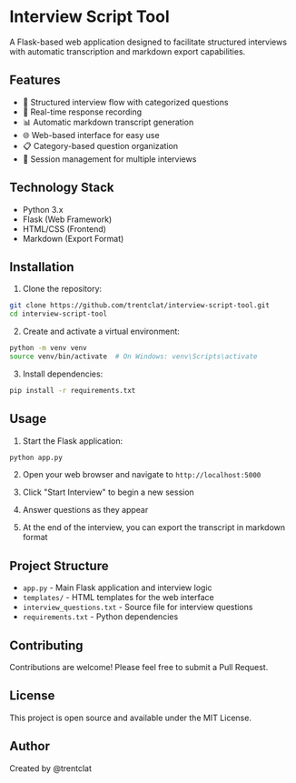 # Interview Script Tool

A Flask-based web application designed to facilitate structured interviews with automatic transcription and markdown export capabilities.

## Features

- 🎯 Structured interview flow with categorized questions
- 📝 Real-time response recording
- 📊 Automatic markdown transcript generation
- 🌐 Web-based interface for easy use
- 📋 Category-based question organization
- 🔄 Session management for multiple interviews

## Technology Stack

- Python 3.x
- Flask (Web Framework)
- HTML/CSS (Frontend)
- Markdown (Export Format)

## Installation

1. Clone the repository:
```bash
git clone https://github.com/trentclat/interview-script-tool.git
cd interview-script-tool
```

2. Create and activate a virtual environment:
```bash
python -m venv venv
source venv/bin/activate  # On Windows: venv\Scripts\activate
```

3. Install dependencies:
```bash
pip install -r requirements.txt
```

## Usage

1. Start the Flask application:
```bash
python app.py
```

2. Open your web browser and navigate to `http://localhost:5000`

3. Click "Start Interview" to begin a new session

4. Answer questions as they appear

5. At the end of the interview, you can export the transcript in markdown format

## Project Structure

- `app.py` - Main Flask application and interview logic
- `templates/` - HTML templates for the web interface
- `interview_questions.txt` - Source file for interview questions
- `requirements.txt` - Python dependencies

## Contributing

Contributions are welcome! Please feel free to submit a Pull Request.

## License

This project is open source and available under the MIT License.

## Author

Created by @trentclat 